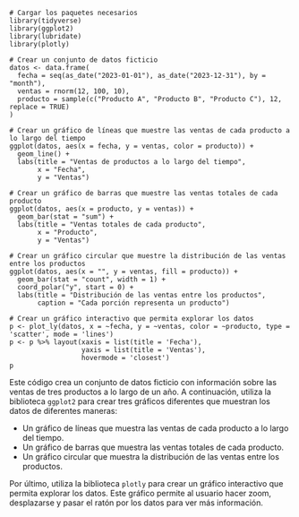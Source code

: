 ```
# Cargar los paquetes necesarios
library(tidyverse)
library(ggplot2)
library(lubridate)
library(plotly)

# Crear un conjunto de datos ficticio
datos <- data.frame(
  fecha = seq(as_date("2023-01-01"), as_date("2023-12-31"), by = "month"),
  ventas = rnorm(12, 100, 10),
  producto = sample(c("Producto A", "Producto B", "Producto C"), 12, replace = TRUE)
)

# Crear un gráfico de líneas que muestre las ventas de cada producto a lo largo del tiempo
ggplot(datos, aes(x = fecha, y = ventas, color = producto)) +
  geom_line() +
  labs(title = "Ventas de productos a lo largo del tiempo",
       x = "Fecha",
       y = "Ventas")

# Crear un gráfico de barras que muestre las ventas totales de cada producto
ggplot(datos, aes(x = producto, y = ventas)) +
  geom_bar(stat = "sum") +
  labs(title = "Ventas totales de cada producto",
       x = "Producto",
       y = "Ventas")

# Crear un gráfico circular que muestre la distribución de las ventas entre los productos
ggplot(datos, aes(x = "", y = ventas, fill = producto)) +
  geom_bar(stat = "count", width = 1) +
  coord_polar("y", start = 0) +
  labs(title = "Distribución de las ventas entre los productos",
       caption = "Cada porción representa un producto")

# Crear un gráfico interactivo que permita explorar los datos
p <- plot_ly(datos, x = ~fecha, y = ~ventas, color = ~producto, type = 'scatter', mode = 'lines')
p <- p %>% layout(xaxis = list(title = 'Fecha'),
                  yaxis = list(title = 'Ventas'),
                  hovermode = 'closest')
p
```

Este código crea un conjunto de datos ficticio con información sobre las ventas de tres productos a lo largo de un año. A continuación, utiliza la biblioteca `ggplot2` para crear tres gráficos diferentes que muestran los datos de diferentes maneras:

* Un gráfico de líneas que muestra las ventas de cada producto a lo largo del tiempo.
* Un gráfico de barras que muestra las ventas totales de cada producto.
* Un gráfico circular que muestra la distribución de las ventas entre los productos.

Por último, utiliza la biblioteca `plotly` para crear un gráfico interactivo que permita explorar los datos. Este gráfico permite al usuario hacer zoom, desplazarse y pasar el ratón por los datos para ver más información.
